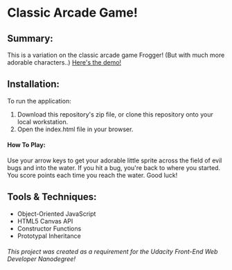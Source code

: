 # Classic Arcade Game!


## Summary:
This is a variation on the classic arcade game Frogger! (But with much more adorable characters..) [Here's the demo!](https://4mber.github.io/Classic-Arcade-Game/)


## Installation:
To run the application:

1. Download this repository's zip file, or clone this repository onto your local workstation.
2. Open the index.html file in your browser.


#### How To Play:
Use your arrow keys to get your adorable little sprite across the field of evil bugs and into the water. If you hit a bug, you're back to where you started. You score points each time you reach the water. Good luck!


## Tools & Techniques:
- Object-Oriented JavaScript
- HTML5 Canvas API
- Constructor Functions
- Prototypal Inheritance


###### This project was created as a requirement for the Udacity Front-End Web Developer Nanodegree!
